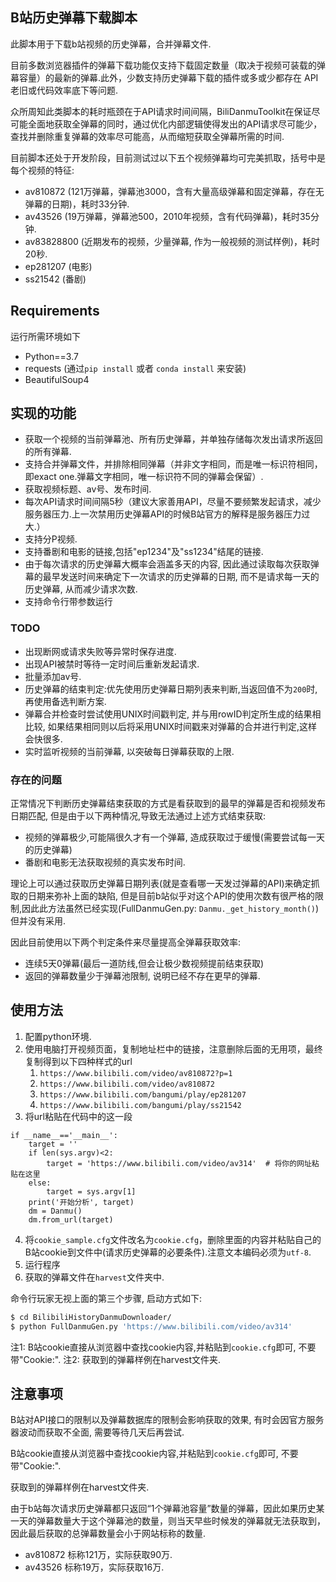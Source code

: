 ## B站历史弹幕下载脚本

此脚本用于下载b站视频的历史弹幕，合并弹幕文件.

目前多数浏览器插件的弹幕下载功能仅支持下载固定数量（取决于视频可装载的弹幕容量）的最新的弹幕.此外，少数支持历史弹幕下载的插件或多或少都存在 API老旧或代码效率底下等问题.

众所周知此类脚本的耗时瓶颈在于API请求时间间隔，BiliDanmuToolkit在保证尽可能全面地获取全弹幕的同时，通过优化内部逻辑使得发出的API请求尽可能少，查找并删除重复弹幕的效率尽可能高，从而缩短获取全弹幕所需的时间.

目前脚本还处于开发阶段，目前测试过以下五个视频弹幕均可完美抓取，括号中是每个视频的特征:

* av810872 (121万弹幕，弹幕池3000，含有大量高级弹幕和固定弹幕，存在无弹幕的日期)，耗时33分钟.
* av43526 (19万弹幕，弹幕池500，2010年视频，含有代码弹幕)，耗时35分钟.
* av83828800 (近期发布的视频，少量弹幕, 作为一般视频的测试样例)，耗时20秒.
* ep281207 (电影)
* ss21542 (番剧)

## Requirements

运行所需环境如下

* Python==3.7
* requests (通过`pip install` 或者 `conda install` 来安装)
* BeautifulSoup4

## 实现的功能

* 获取一个视频的当前弹幕池、所有历史弹幕，并单独存储每次发出请求所返回的所有弹幕.
* 支持合并弹幕文件，并排除相同弹幕（并非文字相同，而是唯一标识符相同，即exact one.弹幕文字相同，唯一标识符不同的弹幕会保留）.
* 获取视频标题、av号、发布时间.
* 每次API请求时间间隔5秒（建议大家善用API，尽量不要频繁发起请求，减少服务器压力.上一次禁用历史弹幕API的时候B站官方的解释是服务器压力过大.）
* 支持分P视频.
* 支持番剧和电影的链接,包括"ep1234"及"ss1234"结尾的链接.
* 由于每次请求的历史弹幕大概率会涵盖多天的内容, 因此通过读取每次获取弹幕的最早发送时间来确定下一次请求的历史弹幕的日期, 而不是请求每一天的历史弹幕, 从而减少请求次数.
* 支持命令行带参数运行

### TODO

* 出现断网或请求失败等异常时保存进度.
* 出现API被禁时等待一定时间后重新发起请求.
* 批量添加av号.
* 历史弹幕的结束判定:优先使用历史弹幕日期列表来判断,当返回值不为`200`时,再使用备选判断方案.
* 弹幕合并检查时尝试使用UNIX时间戳判定, 并与用rowID判定所生成的结果相比较, 
如果结果相同则以后将采用UNIX时间戳来对弹幕的合并进行判定,这样会快很多.
* 实时监听视频的当前弹幕, 以突破每日弹幕获取的上限.

### 存在的问题
正常情况下判断历史弹幕结束获取的方式是看获取到的最早的弹幕是否和视频发布日期匹配,
但是由于以下两种情况,导致无法通过上述方式结束获取:
* 视频的弹幕极少,可能隔很久才有一个弹幕, 造成获取过于缓慢(需要尝试每一天的历史弹幕)
* 番剧和电影无法获取视频的真实发布时间.

理论上可以通过获取历史弹幕日期列表(就是查看哪一天发过弹幕的API)来确定抓取的日期来弥补上面的缺陷,
但是目前b站似乎对这个API的使用次数有很严格的限制,因此此方法虽然已经实现(FullDanmuGen.py: `Danmu._get_history_month()`)但并没有采用.

因此目前使用以下两个判定条件来尽量提高全弹幕获取效率:
* 连续5天0弹幕(最后一道防线,但会让极少数视频提前结束获取)
* 返回的弹幕数量少于弹幕池限制, 说明已经不存在更早的弹幕.

## 使用方法
1. 配置python环境.
2. 使用电脑打开视频页面，复制地址栏中的链接，注意删除后面的无用项，最终复制得到以下四种样式的url
   1. `https://www.bilibili.com/video/av810872?p=1`
   2. `https://www.bilibili.com/video/av810872`
   3. `https://www.bilibili.com/bangumi/play/ep281207`
   4. `https://www.bilibili.com/bangumi/play/ss21542`
3. 将url粘贴在代码中的这一段

```
if __name__=='__main__':
    target = ''
    if len(sys.argv)<2:
        target = 'https://www.bilibili.com/video/av314'  # 将你的网址粘贴在这里
    else:
        target = sys.argv[1]
    print('开始分析', target)
    dm = Danmu()
    dm.from_url(target)
```

4. 将`cookie_sample.cfg`文件改名为`cookie.cfg`，删除里面的内容并粘贴自己的B站cookie到文件中(请求历史弹幕的必要条件).注意文本编码必须为`utf-8`.
5. 运行程序
6. 获取的弹幕文件在`harvest`文件夹中.

命令行玩家无视上面的第三个步骤, 启动方式如下:
```bash
$ cd BilibiliHistoryDanmuDownloader/
$ python FullDanmuGen.py 'https://www.bilibili.com/video/av314'
```

注1: B站cookie直接从浏览器中查找cookie内容,并粘贴到`cookie.cfg`即可, 不要带"Cookie:".
注2: 获取到的弹幕样例在harvest文件夹.

## 注意事项
B站对API接口的限制以及弹幕数据库的限制会影响获取的效果, 有时会因官方服务器波动而获取不全面, 需要等待几天后再尝试.

B站cookie直接从浏览器中查找cookie内容,并粘贴到`cookie.cfg`即可, 不要带"Cookie:".

获取到的弹幕样例在harvest文件夹.

由于b站每次请求历史弹幕都只返回“1个弹幕池容量”数量的弹幕，因此如果历史某一天的弹幕数量大于这个弹幕池的数量，则当天早些时候发的弹幕就无法获取到，因此最后获取的总弹幕数量会小于网站标称的数量.

* av810872 标称121万，实际获取90万.
* av43526 标称19万，实际获取16万.

